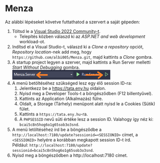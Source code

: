 # Menza

Az alábbi lépéseket követve futtathatod a szervert a saját gépeden:

1. Töltsd le a [Visual Studio 2022 Community-t](https://visualstudio.microsoft.com/downloads/).
   - Telepítés közben válaszd ki az *ASP.NET and web development* workload-ot.
2. Indítsd el a Visual Studio-t, válaszd ki a *Clone a repository* opciót, *Repository location*-nek add meg, hogy `https://github.com/albi005/Menza.git`, majd kattints a *Clone* gombra.
3. A startup project legyen a szerver, majd kattints a Run Server melletti *Start Without Debugging* gombra. ![](visual-studio.webp)
4. A menü betöltéséhez szükséged lesz egy élő session ID-ra:
   1. Jelentkezz be a https://tata.eny.hu oldalon.
   2. Nyisd meg a Developer Tools-t a böngésződben (F12 billentyűvel).
   3. Kattints az Application (Alkalmazás) fülre.
   4. Oldalt, a Storage (Tárhely) menüpont alatt nyisd le a Cookies (Sütik) fület.
   5. Kattints a `https://tata.eny.hu`-ra.
   6. A `PHPSESSID` nevű süti értéke lesz a session ID. Valahogy így néz ki: `bcai5c8n5hog6o1g65sob3o3snd`.
5. A menü letöltéséhez írd be a böngésződbe a `http://localhost:7180/update?sessionid=<SESSIONID>` címet, a `<SESSIONID>` helyére a korábban megkapott session ID-t írd.  
   Például: `http://localhost:7180/update?sessionid=bcai5c8n5hog6o1g65sob3o3snd`.
6. Nyisd meg a böngésződben a http://localhost:7180 címet.
